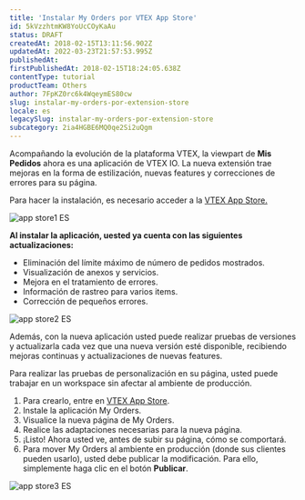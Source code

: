 ```yaml
---
title: 'Instalar My Orders por VTEX App Store'
id: 5kVzzhtmKW8YoUcCOyKaAu
status: DRAFT
createdAt: 2018-02-15T13:11:56.902Z
updatedAt: 2022-03-23T21:57:53.995Z
publishedAt: 
firstPublishedAt: 2018-02-15T18:24:05.638Z
contentType: tutorial
productTeam: Others
author: 7FpKZ0rc6k4WqeymES80cw
slug: instalar-my-orders-por-extension-store
locale: es
legacySlug: instalar-my-orders-por-extension-store
subcategory: 2ia4HGBE6MQ0qe2Si2uQgm
---
```


Acompañando la evolución de la plataforma VTEX, la viewpart de __Mis Pedidos__ ahora es una aplicación de VTEX IO. La nueva extensión trae mejoras en la forma de estilización, nuevas features y correcciones de errores para su página.

Para hacer la instalación, es necesario acceder a la [VTEX App Store.](https://extensions.vtex.com/)

![app store1 ES](//images.ctfassets.net/alneenqid6w5/2GobyKLKZGwMwUCEG4EK4M/f0c80ce9e43715e0c095ffba7bfe7c86/app_store1_ES.png)

__Al instalar la aplicación, uested ya cuenta con las siguientes actualizaciones:__

- Eliminación del límite máximo de número de pedidos mostrados.
- Visualización de anexos y servicios.
- Mejora en el tratamiento de errores.
- Información de rastreo para varios items.
- Corrección de pequeños errores.

![app store2 ES](//images.ctfassets.net/alneenqid6w5/3lD83GV6Y0EAewCOmU2Gc2/c25bdcc4aa23d9389c673e3b9d288115/app_store2_ES.png)

Además, con la nueva aplicación usted puede realizar pruebas de versiones y actualizarla cada vez que una nueva versión esté disponible, recibiendo mejoras continuas y actualizaciones de nuevas features.

Para realizar las pruebas de personalización en su página, usted puede trabajar en un workspace sin afectar al ambiente de producción.

1. Para crearlo, entre en [VTEX App Store](https://app.vtex.com).
2. Instale la aplicación My Orders.
3. Visualice la nueva página de My Orders.
4. Realice las adaptaciones necesarias para la nueva página.
5. ¡Listo! Ahora usted ve, antes de subir su página, cómo se comportará.
6. Para mover My Orders al ambiente en producción (donde sus clientes pueden usarlo), usted debe publicar la modificación. Para ello, simplemente haga clic en el botón __Publicar__.

![app store3 ES](//images.ctfassets.net/alneenqid6w5/3TusFkUgZOEOEmGQguwSia/a58831055ce0618e0164685ff655cbd1/app_store3_ES.png)
